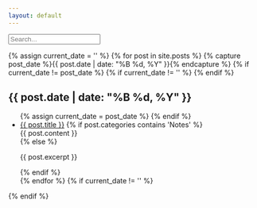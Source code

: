```yaml
---
layout: default
---
```


<div class="searchInput">
  <input type="text" id="search-input" placeholder="Search...">
    <p id="p-result-count" style="margin-top: 0px;"><span id="result-count"></span></p>
    <div class="resultBox">
      <!-- here list are inserted from javascript -->
  </div>
</div>

<div id="post-list">
  {% assign current_date = '' %}
  {% for post in site.posts %}
    {% capture post_date %}{{ post.date | date: "%B %d, %Y" }}{% endcapture %}
    {% if current_date != post_date %}
      {% if current_date != '' %}
        </ul>
      {% endif %}
      <h2 class="date-separator">{{ post.date | date: "%B %d, %Y" }}</h2>
      <ul>
    {% assign current_date = post_date %}
    {% endif %}
    <li class="post-item">
      <a href="{{ post.permalink }}">{{ post.title }}</a>
      {% if post.categories contains 'Notes' %}
        <div class="content-div">{{ post.content }}</div>
      {% else %}
        <p>{{ post.excerpt }}</p>
      {% endif %}
    </li>
  {% endfor %}
  {% if current_date != '' %}
    </ul>
  {% endif %}
</div>


<script>
window.addEventListener("DOMContentLoaded", function() {
  var queryString = window.location.search;
  var urlParams = new URLSearchParams(queryString);
  var searchQuery = urlParams.get("search");

  if (searchQuery) {
    var searchInput = document.getElementById("search-input");
    searchInput.value = searchQuery;
    searchInput.dispatchEvent(new Event("input"));
  }

  var searchInput = document.getElementById("search-input");
  var postLists = document.querySelectorAll("#post-list ul");

  searchInput.addEventListener("input", function() {
    var searchQuery = searchInput.value.toLowerCase();

    postLists.forEach(function(ul) {
      var postItems = ul.querySelectorAll(".post-item");

      postItems.forEach(function(post) {
        var postTitle = post.querySelector("a").textContent.toLowerCase();
        var postContent = post.querySelector(".content-div").textContent.toLowerCase();

        var isMatch = postTitle.includes(searchQuery) || postContent.includes(searchQuery);

        post.style.display = isMatch ? "block" : "none"; // Show/hide based on match
      });
    });
  });
});
</script>
<script src="/js/suggest.js"></script>
